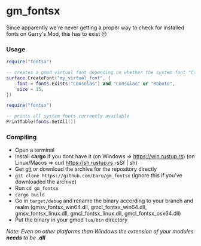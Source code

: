 # gm_fontsx
Since apparently we're never getting a proper way to check for installed fonts on Garry's Mod, this has to exist 😒

### Usage
```lua
require("fontsx")

-- creates a gmod virtual font depending on whether the system font "Consolas" is available
surface.CreateFont("my_virtual_font", {
	font = fonts.Exists("Consolas") and "Consolas" or "Roboto",
	size = 15,
})
```

```lua
require("fontsx")

-- prints all system fonts currently available
PrintTable(fonts.GetAll())
```

### Compiling
- Open a terminal
- Install **cargo** if you dont have it (on Windows => https://win.rustup.rs) (on Linux/Macos => curl https://sh.rustup.rs -sSf | sh)
- Get [git](https://git-scm.com/downloads) or download the archive for the repository directly
- `git clone https://github.com/Earu/gm_fontsx` (ignore this if you've downloaded the archive)
- Run `cd gm_fontsx`
- `cargo build`
- Go in `target/debug` and rename the binary according to your branch and realm (gmsv_fontsx_win64.dll, gmcl_fontsx_win64.dll, gmsv_fontsx_linux.dll, gmcl_fontsx_linux.dll, gmcl_fontsx_osx64.dll)
- Put the binary in your gmod `lua/bin` directory

*Note: Even on other platforms than Windows the extension of your modules **needs** to be **.dll***
